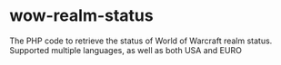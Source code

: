 wow-realm-status
================

The PHP code to retrieve the status of World of Warcraft realm status. Supported multiple languages, as well as both USA and EURO
